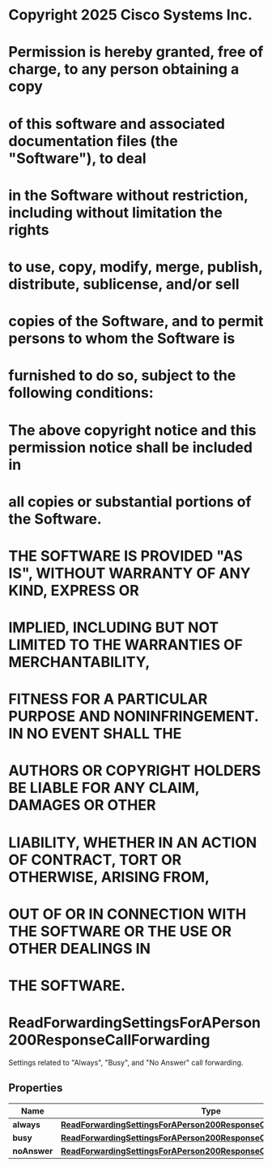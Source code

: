<!--  Copyright 2025 Cisco Systems Inc.

Permission is hereby granted, free of charge, to any person obtaining a copy
of this software and associated documentation files (the "Software"), to deal
in the Software without restriction, including without limitation the rights
to use, copy, modify, merge, publish, distribute, sublicense, and/or sell
copies of the Software, and to permit persons to whom the Software is
furnished to do so, subject to the following conditions:

The above copyright notice and this permission notice shall be included in
all copies or substantial portions of the Software.

THE SOFTWARE IS PROVIDED "AS IS", WITHOUT WARRANTY OF ANY KIND, EXPRESS OR
IMPLIED, INCLUDING BUT NOT LIMITED TO THE WARRANTIES OF MERCHANTABILITY,
FITNESS FOR A PARTICULAR PURPOSE AND NONINFRINGEMENT. IN NO EVENT SHALL THE
AUTHORS OR COPYRIGHT HOLDERS BE LIABLE FOR ANY CLAIM, DAMAGES OR OTHER
LIABILITY, WHETHER IN AN ACTION OF CONTRACT, TORT OR OTHERWISE, ARISING FROM,
OUT OF OR IN CONNECTION WITH THE SOFTWARE OR THE USE OR OTHER DEALINGS IN
THE SOFTWARE.-->
# Copyright 2025 Cisco Systems Inc.
#
# Permission is hereby granted, free of charge, to any person obtaining a copy
# of this software and associated documentation files (the "Software"), to deal
# in the Software without restriction, including without limitation the rights
# to use, copy, modify, merge, publish, distribute, sublicense, and/or sell
# copies of the Software, and to permit persons to whom the Software is
# furnished to do so, subject to the following conditions:
#
# The above copyright notice and this permission notice shall be included in
# all copies or substantial portions of the Software.
#
# THE SOFTWARE IS PROVIDED "AS IS", WITHOUT WARRANTY OF ANY KIND, EXPRESS OR
# IMPLIED, INCLUDING BUT NOT LIMITED TO THE WARRANTIES OF MERCHANTABILITY,
# FITNESS FOR A PARTICULAR PURPOSE AND NONINFRINGEMENT. IN NO EVENT SHALL THE
# AUTHORS OR COPYRIGHT HOLDERS BE LIABLE FOR ANY CLAIM, DAMAGES OR OTHER
# LIABILITY, WHETHER IN AN ACTION OF CONTRACT, TORT OR OTHERWISE, ARISING FROM,
# OUT OF OR IN CONNECTION WITH THE SOFTWARE OR THE USE OR OTHER DEALINGS IN
# THE SOFTWARE.



# ReadForwardingSettingsForAPerson200ResponseCallForwarding

Settings related to \"Always\", \"Busy\", and \"No Answer\" call forwarding.

## Properties

| Name | Type | Description | Notes |
|------------ | ------------- | ------------- | -------------|
|**always** | [**ReadForwardingSettingsForAPerson200ResponseCallForwardingAlways**](ReadForwardingSettingsForAPerson200ResponseCallForwardingAlways.md) |  |  |
|**busy** | [**ReadForwardingSettingsForAPerson200ResponseCallForwardingBusy**](ReadForwardingSettingsForAPerson200ResponseCallForwardingBusy.md) |  |  |
|**noAnswer** | [**ReadForwardingSettingsForAPerson200ResponseCallForwardingNoAnswer**](ReadForwardingSettingsForAPerson200ResponseCallForwardingNoAnswer.md) |  |  |



